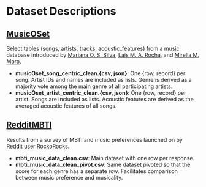 # Dataset Descriptions

## [MusicOSet](https://marianaossilva.github.io/DSW2019/)

Select tables (songs, artists, tracks, acoustic_features) from a music database introduced by [Mariana O. S. Silva](http://homepages.dcc.ufmg.br/~mariana.santos/), [Laís M. A. Rocha](http://homepages.dcc.ufmg.br/~laismota/), and [Mirella M. Moro](http://homepages.dcc.ufmg.br/~mirella/).

- **musicOset_song_centric_clean.{csv, json}**: One {row, record} per song. Artist IDs and names are included as lists. Genre is derived as a majority vote among the main genre of all participating artists.
- **musicOset_artist_centric_clean.{csv, json}**: One {row, record} per artist. Songs are included as lists. Acoustic features are derived as the averaged acoustic features of all songs.


## [RedditMBTI](https://www.reddit.com/r/SampleSize/comments/c0yx7q/results_mbti_personality_type_versus_music_taste/)

Results from a survey of MBTI and music preferences launched on by Reddit user [RockoRocks](https://www.reddit.com/user/RockoRocks/).

- **mbti_music_data_clean.csv**: Main dataset with one row per response.
- **mbti_music_data_clean_pivot.csv**: Same dataset pivoted so that the score for each genre has a separate row. Facilitates comparison between music preference and musicality.
